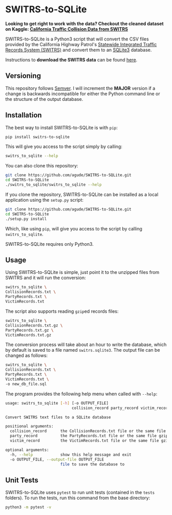 # SWITRS-to-SQLite

**Looking to get right to work with the data? Checkout the cleaned dataset on
Kaggle: [California Traffic Collision Data from SWITRS][kaggle]**

[kaggle]: https://www.kaggle.com/alexgude/california-traffic-collision-data-from-switrs

SWITRS-to-SQLite is a Python3 script that will convert the CSV files
provided by the California Highway Patrol's [Statewide Integrated Traffic
Records System (SWITRS)](http://iswitrs.chp.ca.gov/Reports/jsp/userLogin.jsp)
and convert them to an [SQLite3](https://www.sqlite.org/) database.

Instructions to **download the SWITRS data** can be found
[here](requesting_data.md).

## Versioning

This repository follows [Semver][semver]. I will increment the **MAJOR**
version if a change is backwards incompatible for either the Python
command line or the structure of the output database.

[semver]: https://semver.org/

## Installation

The best way to install SWITRS-to-SQLite is with `pip`:

```bash
pip install switrs-to-sqlite
```

This will give you access to the script simply by calling:

```bash
switrs_to_sqlite --help
```

You can also clone this repository:

```bash
git clone https://github.com/agude/SWITRS-to-SQLite.git
cd SWITRS-to-SQLite
./switrs_to_sqlite/switrs_to_sqlite --help
```

If you clone the repository, SWITRS-to-SQLite can be installed as a local
application using the `setup.py` script:

```bash
git clone https://github.com/agude/SWITRS-to-SQLite.git
cd SWITRS-to-SQLite
./setup.py install
```

Which, like using `pip`, will give you access to the script by calling
`switrs_to_sqlite`.

SWITRS-to-SQLite requires only Python3.

## Usage

Using SWITRS-to-SQLite is simple, just point it to the unzipped files from
SWITRS and it will run the conversion:

```bash
switrs_to_sqlite \
CollisionRecords.txt \
PartyRecords.txt \
VictimRecords.txt
```

The script also supports reading `gzip`ed records files:

```bash
switrs_to_sqlite \
CollisionRecords.txt.gz \
PartyRecords.txt.gz \
VictimRecords.txt.gz
```

The conversion process will take about an hour to write the database, which by
default is saved to a file named `switrs.sqlite3`. The output file can be
changed as follows:

```bash
switrs_to_sqlite \
CollisionRecords.txt \
PartyRecords.txt \
VictimRecords.txt \
-o new_db_file.sql
```

The program provides the following help menu when called with `--help`:

```bash
usage: switrs_to_sqlite [-h] [-o OUTPUT_FILE]
                             collision_record party_record victim_record

Convert SWITRS text files to a SQLite database

positional arguments:
  collision_record      the CollisionRecords.txt file or the same file gzipped
  party_record          the PartyRecords.txt file or the same file gzipped
  victim_record         the VictimRecords.txt file or the same file gzipped

optional arguments:
  -h, --help            show this help message and exit
  -o OUTPUT_FILE, --output-file OUTPUT_FILE
                        file to save the database to
```

## Unit Tests

SWITRS-to-SQLite uses `pytest` to run unit tests (contained in the `tests`
folders). To run the tests, run this command from the base directory:

```bash
python3 -m pytest -v
```
